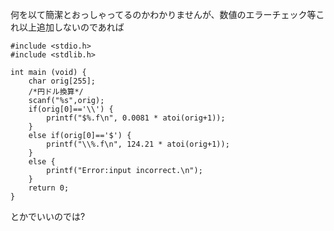 何を以て簡潔とおっしゃってるのかわかりませんが、数値のエラーチェック等これ以上追加しないのであれば

```c:
#include <stdio.h>
#include <stdlib.h>

int main (void) {
    char orig[255];
    /*円ドル換算*/
    scanf("%s",orig);
    if(orig[0]=='\\') {
        printf("$%.f\n", 0.0081 * atoi(orig+1));
    }
    else if(orig[0]=='$') {
        printf("\\%.f\n", 124.21 * atoi(orig+1));
    }
    else {
        printf("Error:input incorrect.\n");
    }
    return 0;
}
```
とかでいいのでは?
